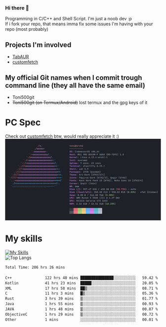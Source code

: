 ### Hi there 👋

Programming in C/C++ and Shell Script. I'm just a noob dev :p\
If i fork your repo, that means imma fix some issues I'm having with your repo (most probably)

## Projects I'm involved
 - [TabAUR](https://github.com/BurntRanch/TabAUR)
 - [customfetch](https://github.com/Toni500github/customfetch)

## My official Git names when I commit trough command line (they all have the same email)
* Toni500git
* ~~Toni500git (on Termux/Android)~~ lost termux and the gpg keys of it

# PC Spec
Check out [customfetch](https://github.com/Toni500github/customfetch) btw, would really appreciate it :)
![screenshot.png](https://github.com/Toni500github/customfetch/raw/main/screenshot.png)

# My skills
[![My Skills](https://skillicons.dev/icons?i=cpp,bash,androidstudio,arch,linux&theme=light)](https://skillicons.dev)\
![Top Langs](https://github-readme-stats.vercel.app/api/top-langs/?username=Toni500github&layout=compact)

<!--START_SECTION:waka-->

```txt
Total Time: 206 hrs 26 mins

C++               122 hrs 40 mins ███████████████░░░░░░░░░░   59.42 %
Kotlin            41 hrs 23 mins  █████░░░░░░░░░░░░░░░░░░░░   20.05 %
XML               17 hrs 58 mins  ██▒░░░░░░░░░░░░░░░░░░░░░░   08.71 %
C                 11 hrs 3 mins   █▒░░░░░░░░░░░░░░░░░░░░░░░   05.36 %
Rust              3 hrs 39 mins   ▒░░░░░░░░░░░░░░░░░░░░░░░░   01.77 %
Java              1 hrs 55 mins   ▒░░░░░░░░░░░░░░░░░░░░░░░░   00.93 %
JAVA              1 hrs 48 mins   ▒░░░░░░░░░░░░░░░░░░░░░░░░   00.87 %
ObjectiveC        1 hrs 29 mins   ▒░░░░░░░░░░░░░░░░░░░░░░░░   00.72 %
Other             1 mins          ░░░░░░░░░░░░░░░░░░░░░░░░░   00.01 %
```

<!--END_SECTION:waka-->
